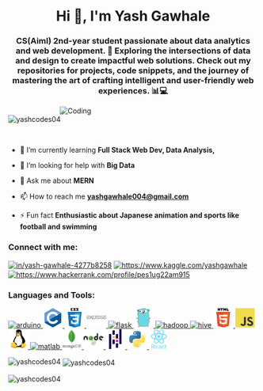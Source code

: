<h1 align="center">Hi 👋, I'm Yash Gawhale</h1>
<h3 align="center">CS(Aiml) 2nd-year student passionate about data analytics and web development. 🚀 Exploring the intersections of data and design to create impactful web solutions. Check out my repositories for projects, code snippets, and the journey of mastering the art of crafting intelligent and user-friendly web experiences. 📊💻</h3>
<img align="right" alt="Coding" width="400" src="https://imgs.search.brave.com/aaSPJ0P3HkGd6Z2kpFOwX7wI325Qldpv2wDjjNqq710/rs:fit:860:0:0/g:ce/aHR0cHM6Ly9tZWRp/YTEudGVub3IuY29t/L20vR2ZTWC11N1ZH/TTRBQUFBQy9jb2Rp/bmcuZ2lm.gif">

<p align="left"> <img src="https://komarev.com/ghpvc/?username=yashcodes04&label=Profile%20views&color=0e75b6&style=flat" alt="yashcodes04" /> </p>

<p align="left"> <a href="https://twitter.com/" target="blank"><img src="https://img.shields.io/twitter/follow/?logo=twitter&style=for-the-badge" alt="" /></a> </p>

- 🌱 I’m currently learning **Full Stack Web Dev, Data Analysis,**

- 🤝 I’m looking for help with **Big Data**

- 💬 Ask me about **MERN**

- 📫 How to reach me **yashgawhale004@gmail.com**

- ⚡ Fun fact **Enthusiastic about Japanese animation and sports like football and swimming**

<h3 align="left">Connect with me:</h3>
<p align="left">
<a href="https://linkedin.com/in/in/yash-gawhale-4277b8258" target="blank"><img align="center" src="https://raw.githubusercontent.com/rahuldkjain/github-profile-readme-generator/master/src/images/icons/Social/linked-in-alt.svg" alt="in/yash-gawhale-4277b8258" height="30" width="40" /></a>
<a href="https://kaggle.com/https://www.kaggle.com/yashgawhale" target="blank"><img align="center" src="https://raw.githubusercontent.com/rahuldkjain/github-profile-readme-generator/master/src/images/icons/Social/kaggle.svg" alt="https://www.kaggle.com/yashgawhale" height="30" width="40" /></a>
<a href="https://www.hackerrank.com/https://www.hackerrank.com/profile/pes1ug22am915" target="blank"><img align="center" src="https://raw.githubusercontent.com/rahuldkjain/github-profile-readme-generator/master/src/images/icons/Social/hackerrank.svg" alt="https://www.hackerrank.com/profile/pes1ug22am915" height="30" width="40" /></a>
</p>

<h3 align="left">Languages and Tools:</h3>
<p align="left"> <a href="https://www.arduino.cc/" target="_blank" rel="noreferrer"> <img src="https://cdn.worldvectorlogo.com/logos/arduino-1.svg" alt="arduino" width="40" height="40"/> </a> <a href="https://www.cprogramming.com/" target="_blank" rel="noreferrer"> <img src="https://raw.githubusercontent.com/devicons/devicon/master/icons/c/c-original.svg" alt="c" width="40" height="40"/> </a> <a href="https://www.w3schools.com/css/" target="_blank" rel="noreferrer"> <img src="https://raw.githubusercontent.com/devicons/devicon/master/icons/css3/css3-original-wordmark.svg" alt="css3" width="40" height="40"/> </a> <a href="https://expressjs.com" target="_blank" rel="noreferrer"> <img src="https://raw.githubusercontent.com/devicons/devicon/master/icons/express/express-original-wordmark.svg" alt="express" width="40" height="40"/> </a> <a href="https://flask.palletsprojects.com/" target="_blank" rel="noreferrer"> <img src="https://www.vectorlogo.zone/logos/pocoo_flask/pocoo_flask-icon.svg" alt="flask" width="40" height="40"/> </a> <a href="https://golang.org" target="_blank" rel="noreferrer"> <img src="https://raw.githubusercontent.com/devicons/devicon/master/icons/go/go-original.svg" alt="go" width="40" height="40"/> </a> <a href="https://hadoop.apache.org/" target="_blank" rel="noreferrer"> <img src="https://www.vectorlogo.zone/logos/apache_hadoop/apache_hadoop-icon.svg" alt="hadoop" width="40" height="40"/> </a> <a href="https://hive.apache.org/" target="_blank" rel="noreferrer"> <img src="https://www.vectorlogo.zone/logos/apache_hive/apache_hive-icon.svg" alt="hive" width="40" height="40"/> </a> <a href="https://www.w3.org/html/" target="_blank" rel="noreferrer"> <img src="https://raw.githubusercontent.com/devicons/devicon/master/icons/html5/html5-original-wordmark.svg" alt="html5" width="40" height="40"/> </a> <a href="https://developer.mozilla.org/en-US/docs/Web/JavaScript" target="_blank" rel="noreferrer"> <img src="https://raw.githubusercontent.com/devicons/devicon/master/icons/javascript/javascript-original.svg" alt="javascript" width="40" height="40"/> </a> <a href="https://www.linux.org/" target="_blank" rel="noreferrer"> <img src="https://raw.githubusercontent.com/devicons/devicon/master/icons/linux/linux-original.svg" alt="linux" width="40" height="40"/> </a> <a href="https://www.mathworks.com/" target="_blank" rel="noreferrer"> <img src="https://upload.wikimedia.org/wikipedia/commons/2/21/Matlab_Logo.png" alt="matlab" width="40" height="40"/> </a> <a href="https://www.mongodb.com/" target="_blank" rel="noreferrer"> <img src="https://raw.githubusercontent.com/devicons/devicon/master/icons/mongodb/mongodb-original-wordmark.svg" alt="mongodb" width="40" height="40"/> </a> <a href="https://nodejs.org" target="_blank" rel="noreferrer"> <img src="https://raw.githubusercontent.com/devicons/devicon/master/icons/nodejs/nodejs-original-wordmark.svg" alt="nodejs" width="40" height="40"/> </a> <a href="https://pandas.pydata.org/" target="_blank" rel="noreferrer"> <img src="https://raw.githubusercontent.com/devicons/devicon/2ae2a900d2f041da66e950e4d48052658d850630/icons/pandas/pandas-original.svg" alt="pandas" width="40" height="40"/> </a> <a href="https://www.python.org" target="_blank" rel="noreferrer"> <img src="https://raw.githubusercontent.com/devicons/devicon/master/icons/python/python-original.svg" alt="python" width="40" height="40"/> </a> <a href="https://reactjs.org/" target="_blank" rel="noreferrer"> <img src="https://raw.githubusercontent.com/devicons/devicon/master/icons/react/react-original-wordmark.svg" alt="react" width="40" height="40"/> </a> </p>

<p><img align="left" src="https://github-readme-stats.vercel.app/api/top-langs?username=yashcodes04&show_icons=true&locale=en&layout=compact" alt="yashcodes04" /></p>

<p>&nbsp;<img align="center" src="https://github-readme-stats.vercel.app/api?username=yashcodes04&show_icons=true&locale=en" alt="yashcodes04" /></p>

<p><img align="center" src="https://github-readme-streak-stats.herokuapp.com/?user=yashcodes04&" alt="yashcodes04" /></p>
